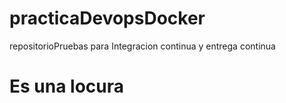 # practicaDevopsDocker
repositorioPruebas para Integracion continua y entrega continua

# Es una locura
